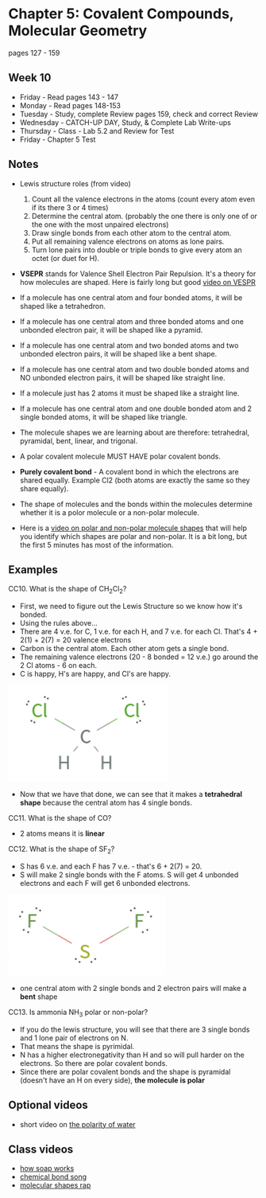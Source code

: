 # Chapter 5:  Covalent Compounds, Molecular Geometry

pages 127 - 159

## Week 10

- Friday - Read pages 143 - 147
- Monday - Read pages 148-153
- Tuesday - Study, complete Review pages 159, check and correct Review
- Wednesday - CATCH-UP DAY, Study, & Complete Lab Write-ups
- Thursday - Class - Lab 5.2 and Review for Test
- Friday - Chapter 5 Test 

## Notes

- Lewis structure roles (from video)
  1. Count all the valence electrons in the atoms (count every atom even if its there 3 or 4 times)
  2. Determine the central atom. (probably the one there is only one of or the one with the most unpaired electrons)
  3. Draw single bonds from each other atom to the central atom.
  4. Put all remaining valence electrons on atoms as lone pairs.
  5. Turn lone pairs into double or triple bonds to give every atom an octet (or duet for H).

- **VSEPR** stands for Valence Shell Electron Pair Repulsion. It's a theory for how molecules are shaped. Here is fairly long but good [video on VESPR](https://youtu.be/nxebQZUVvTg) 
- If a molecule has one central atom and four bonded atoms, it will be shaped like a tetrahedron.
- If a molecule has one central atom and three bonded atoms and one unbonded electron pair, it will be shaped like a pyramid.
- If a molecule has one central atom and two bonded atoms and two unbonded electron pairs, it will be shaped like a bent shape.
- If a molecule has one central atom and two double bonded atoms and NO unbonded electron pairs, it will be shaped like straight line.
- If a molecule just has 2 atoms it must be shaped like a straight line.
- If a molecule has one central atom and one double bonded atom and 2 single bonded atoms, it will be shaped like triangle.
- The molecule shapes we are learning about are therefore: tetrahedral, pyramidal, bent, linear, and trigonal.
- A polar covalent molecule MUST HAVE polar covalent bonds. 
- **Purely covalent bond** - A covalent bond in which the electrons are shared equally. Example Cl2 (both atoms are exactly the same so they share equally).
- The shape of molecules and the bonds within the molecules determine whether it is a polor molecule or a non-polar molecule.
- Here is a [video on polar and non-polar molecule shapes](https://youtu.be/uYtwU0uRK7o) that will help you identify which shapes are polar and non-polar. It is a bit long, but the first 5 minutes has most of the information.

## Examples

CC10. What is the shape of CH<sub>2</sub>Cl<sub>2</sub>?
- First, we need to figure out the Lewis Structure so we know how it's bonded.
- Using the rules above...
- There are 4 v.e. for C, 1 v.e. for each H, and 7 v.e. for each Cl. That's 4 + 2(1) + 2(7) = 20 valence electrons
- Carbon is the central atom. Each other atom gets a single bond. 
- The remaining valence electrons (20 - 8 bonded = 12 v.e.) go around the 2 Cl atoms - 6 on each.
- C is happy, H's are happy, and Cl's are happy. 

![Ch2Cl2](Ch2Cl2_lewis.png)

- Now that we have that done, we can see that it makes a **tetrahedral shape** because the central atom has 4 single bonds.

CC11. What is the shape of CO?
- 2 atoms means it is **linear**

CC12. What is the shape of SF<sub>2</sub>?
- S has 6 v.e. and each F has 7 v.e. - that's 6 + 2(7) = 20.
- S will make 2 single bonds with the F atoms. S will get 4 unbonded electrons and each F will get 6 unbonded electrons.

![SF2](SF2_lewis.png)

- one central atom with 2 single bonds and 2 electron pairs will make a **bent** shape

CC13. Is ammonia NH<sub>3</sub> polar or non-polar?
- If you do the lewis structure, you will see that there are 3 single bonds and 1 lone pair of electrons on N. 
- That means the shape is pyrimidal. 
- N has a higher electronegativity than H and so will pull harder on the electrons. So there are polar covalent bonds.
- Since there are polar covalent bonds and the shape is pyramidal (doesn't have an H on every side), **the molecule is polar**


## Optional videos

- short video on [the polarity of water](https://youtu.be/ASLUY2U1M-8)

## Class videos
- [how soap works](https://www.youtube.com/watch?v=ZOKAoNbJkSg)
- [chemical bond song](https://www.youtube.com/watch?v=wWUYHHo-zB0)
- [molecular shapes rap](https://www.youtube.com/watch?v=ZCctlT0cayU)
